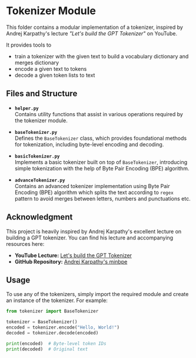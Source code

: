 # Tokenizer Module

This folder contains a modular implementation of a tokenizer, inspired by Andrej Karpathy's lecture *"Let's build the GPT Tokenizer"* on YouTube.

It provides tools to
- train a tokenizer with the given text to build a vocabulary dictionary and merges dictionary
- encode a given text to tokens
- decode a given token lists to text

## Files and Structure

- **`helper.py`**  
  Contains utility functions that assist in various operations required by the tokenizer module.

- **`baseTokenizer.py`**  
  Defines the `BaseTokenizer` class, which provides foundational methods for tokenization, including byte-level encoding and decoding.

- **`basicTokenizer.py`**  
  Implements a basic tokenizer built on top of `BaseTokenizer`, introducing simple tokenization with the help of Byte Pair Encoding (BPE) algorithm.

- **`advanceTokenizer.py`**  
  Contains an advanced tokenizer implementation using Byte Pair Encoding (BPE) algorithm which splits the text according to `regex` pattern to avoid merges between letters, numbers and punctuations etc.

## Acknowledgment

This project is heavily inspired by Andrej Karpathy's excellent lecture on building a GPT tokenizer. You can find his lecture and accompanying resources here:  
- **YouTube Lecture:** [Let's build the GPT Tokenizer](https://www.youtube.com/watch?v=zduSFxRajkE&t=1983s&ab_channel=AndrejKarpathy)  
- **GitHub Repository:** [Andrej Karpathy's minbpe](https://github.com/karpathy/minbpe)

## Usage

To use any of the tokenizers, simply import the required module and create an instance of the tokenizer. For example:

```python
from tokenizer import BaseTokenizer

tokenizer = BaseTokenizer()
encoded = tokenizer.encode("Hello, World!")
decoded = tokenizer.decode(encoded)

print(encoded)  # Byte-level token IDs
print(decoded)  # Original text

